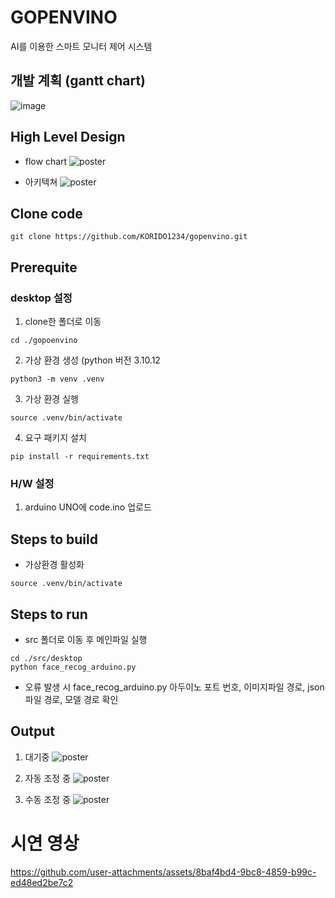 # GOPENVINO
AI를 이용한 스마트 모니터 제어 시스템

## 개발 계획 (gantt chart)
![image](https://github.com/KORIDO1234/gopenvino/assets/163944814/e454eda1-6352-4a7b-809d-7e9db79846fb)


## High Level Design
* flow chart
![poster](./flowchart.jpg)

* 아키텍쳐
![poster](./architecture.png)

## Clone code
```
git clone https://github.com/KORIDO1234/gopenvino.git
```

## Prerequite

### desktop 설정
1. clone한 폴더로 이동
```
cd ./gopoenvino
```
2. 가상 환경 생성 (python 버전 3.10.12
```
python3 -m venv .venv
```
3. 가상 환경 실행
```
source .venv/bin/activate
```
4. 요구 패키지 설치
```
pip install -r requirements.txt
```

### H/W 설정
1. arduino UNO에 code.ino 업로드

## Steps to build
* 가상환경 활성화
```
source .venv/bin/activate
```

## Steps to run
* src 폴더로 이동 후 메인파일 실행
```
cd ./src/desktop
python face_recog_arduino.py
```
* 오류 발생 시 face_recog_arduino.py 아두이노 포트 번호, 이미지파일 경로, json파일 경로, 모델 경로 확인
## Output
1. 대기중
![poster](./output1.png)

2. 자동 조정 중
![poster](./output2.png)

3. 수동 조정 중
![poster](./output3.png)

# 시연 영상



https://github.com/user-attachments/assets/8baf4bd4-9bc8-4859-b99c-ed48ed2be7c2

